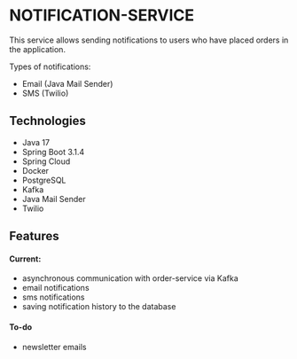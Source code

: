 
# NOTIFICATION-SERVICE

This service allows sending notifications to users who have placed orders in the application. 

Types of notifications:
- Email (Java Mail Sender)
- SMS (Twilio)


## Technologies
- Java 17
- Spring Boot 3.1.4
- Spring Cloud 
- Docker
- PostgreSQL
- Kafka
- Java Mail Sender
- Twilio
## Features
#### Current:
- asynchronous communication with order-service via Kafka
- email notifications
- sms notifications
- saving notification history to the database
#### To-do
- newsletter emails

